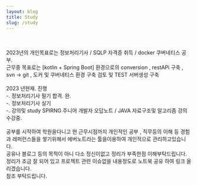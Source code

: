 ```yaml
---
layout: blog
title: Study
slug: /study
---
```



  <br>
  <br>2023년의 개인목표로는 정보처리기사 / SQLP 자격증 취득 / docker 쿠버네티스 공부.
  <br>근무중 목표로는 [kotlin + Spring Boot] 환경으로의 conversion , restAPi 구축 , svn -> git , 도커 및 쿠버네티스 환경 구축 검토 및 TEST 서버생성 구축
  <br>
  <br>2023 년현재. 진행
  <br> -. 정보처리기사 필기 합격. 완.
  <br> -. 정보처리기사 실기 
  <br> -. 강의및 study  SPIRNG 주니어 개발자 오답노트 / JAVA 자료구조및 알고리즘 강의수강중.
  <br>
  <br>공부를 시작하여 학원을다니고 현 근무시점까지 개인적인 공부 , 직무등의 이해 등 경험과 레퍼런스들을 쌓기위해서 에버노트라는 툴을이용하여 개인적으로 관리하고있습니다.
  <br>공유나 블로그 등의 목적이 아니 다소 정신이없고 정리가 부족한점 이해부탁드립니다.
  <br>정리가 조금 잘 되어 있고 프로젝트 관련 이슈없을 내용정도로 노트북 공유 하여 링크 올리겠습니다. 
  <br>참조 부탁드립니다.

  
  

  <br />

